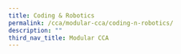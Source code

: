 ```yaml
---
title: Coding & Robotics
permalink: /cca/modular-cca/coding-n-robotics/
description: ""
third_nav_title: Modular CCA
---
```

